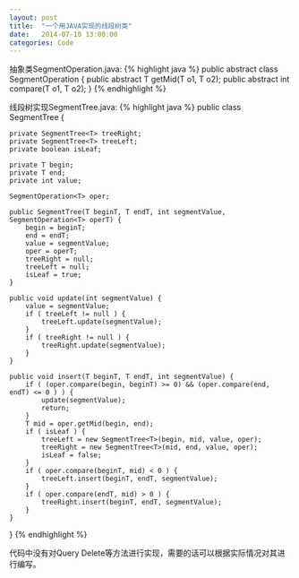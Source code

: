 ```yaml
---
layout: post
title:  "一个用JAVA实现的线段树类"
date:   2014-07-10 13:00:00
categories: Code
---
```


抽象类SegmentOperation.java:
{% highlight java %}
public abstract class SegmentOperation<T> {
	public abstract T getMid(T o1, T o2);
	public abstract int compare(T o1, T o2);
}
{% endhighlight %}

线段树实现SegmentTree.java:
{% highlight java %}
public class SegmentTree<T> {

	private SegmentTree<T> treeRight;
	private SegmentTree<T> treeLeft;
	private boolean isLeaf;

	private T begin;
	private T end;
	private int value;

	SegmentOperation<T> oper;

	public SegmentTree(T beginT, T endT, int segmentValue, SegmentOperation<T> operT) {
		begin = beginT;
		end = endT;
		value = segmentValue;
		oper = operT;
		treeRight = null;
		treeLeft = null;
		isLeaf = true;
	}

	public void update(int segmentValue) {
		value = segmentValue;
		if ( treeLeft != null ) {
			treeLeft.update(segmentValue);
		}
		if ( treeRight != null ) {
			treeRight.update(segmentValue);
		}
	}

	public void insert(T beginT, T endT, int segmentValue) {
		if ( (oper.compare(begin, beginT) >= 0) && (oper.compare(end, endT) <= 0 ) ) {
			update(segmentValue);
			return;
		}
		T mid = oper.getMid(begin, end);
		if ( isLeaf ) {
			treeLeft = new SegmentTree<T>(begin, mid, value, oper);
			treeRight = new SegmentTree<T>(mid, end, value, oper);
			isLeaf = false;
		}
		if ( oper.compare(beginT, mid) < 0 ) {
			treeLeft.insert(beginT, endT, segmentValue);
		}
		if ( oper.compare(endT, mid) > 0 ) {
			treeRight.insert(beginT, endT, segmentValue);
		}
	}
}
{% endhighlight %}

代码中没有对Query Delete等方法进行实现，需要的话可以根据实际情况对其进行编写。

